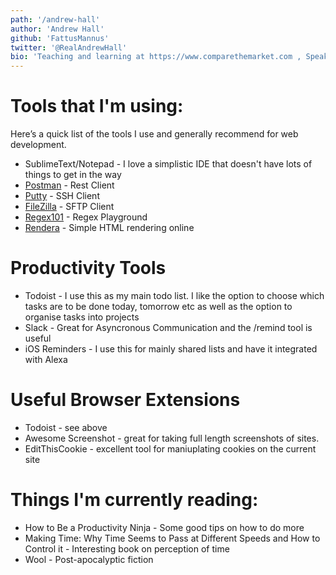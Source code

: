 ```yaml
---
path: '/andrew-hall'
author: 'Andrew Hall'
github: 'FattusMannus'
twitter: '@RealAndrewHall'
bio: 'Teaching and learning at https://www.comparethemarket.com , Speaker, Lactose Intolerant Cheese Eater'
---
```


# Tools that I'm using:

Here’s a quick list of the tools I use and generally recommend for web development.

- SublimeText/Notepad - I love a simplistic IDE that doesn't have lots of things to get in the way
- [Postman](https://www.getpostman.com) - Rest Client
- [Putty](https://www.putty.org) - SSH Client
- [FileZilla](https://filezilla-project.org) - SFTP Client
- [Regex101](https://regex101.com/) - Regex Playground
- [Rendera](http://rendera.herokuapp.com/) - Simple HTML rendering online

# Productivity Tools

- Todoist - I use this as my main todo list. I like the option to choose which tasks are to be done today, tomorrow etc as well as the option to organise tasks into projects
- Slack - Great for Asyncronous Communication and the /remind tool is useful
- iOS Reminders - I use this for mainly shared lists and have it integrated with Alexa

# Useful Browser Extensions

- Todoist - see above
- Awesome Screenshot - great for taking full length screenshots of sites.
- EditThisCookie - excellent tool for maniuplating cookies on the current site

# Things I'm currently reading:

- How to Be a Productivity Ninja - Some good tips on how to do more
- Making Time: Why Time Seems to Pass at Different Speeds and How to Control it - Interesting book on perception of time
- Wool - Post-apocalyptic fiction

